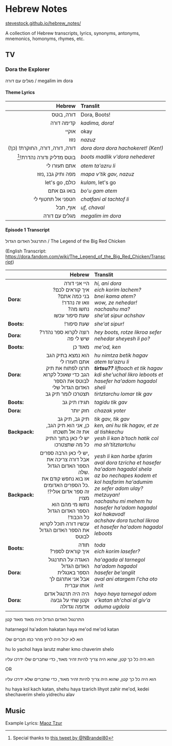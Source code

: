 # Hebrew Notes
[stevestock.github.io/hebrew_notes/](https://stevestock.github.io/hebrew_notes/)

A collection of Hebrew transcripts, lyrics, synonyms, antonyms, mnemonics, homonyms, rhymes, etc.


## TV

### Dora the Explorer
מגלים עם דורה / megalim im dora

#### Theme Lyrics

| Hebrew | Translit |
| ---: | :--- |
| דורה, בוטס | Dora, Boots! |
| קדימה דורה | *kadima, dora!* |
| אוקיי | okay | Alright! |
| נזוז | *nazuz* |
| (!דורה, דורה, דורה, החוקרת! (כן | *dora dora dora hachokeret! (Ken!)* |
| [^1]!בוטס מדליק ודורה נהדרת | *boots madlik v'dora nehederet* |
| אתם תעזרו לי | *atem ta'azru li* |
| מפה ותיק גבנ ,נזוז | *mapa v'tik gav, nazuz* |
| let's go ,כולם  | *kulam*, let's go |
| בואו גם אתם | *bo'u gam atem* |
| חטפני אל תחטוף לי | *chatfani al tachtof li* |
| אוף, חבל | *uf, chaval* |
| מגלים עם דורה | *megalim im dora* |

#### Episode 1 Transcript
התרנגול האדום הגדול / The Legend of the Big Red Chicken

(English Transcript: https://dora.fandom.com/wiki/The_Legend_of_the_Big_Red_Chicken/Transcript)

| | Hebrew | Translit |
| :--- | ---: | :--- |
| **Dora:** | היי אני דורה <br>?איך קוראים לכם<br>?בני כמה אתם<br>!וואו זה נהדר<br>?נחשו מה<br>שעת סיפור עכשו  | *hi, ani dora<br>eich korim lachem?<br>bnei kama atem?<br>wow, ze nehedar!<br>nachashu ma?<br>she'at sipur achshav*  |
| **Boots:** | !שעת סיפור | *she'at sipur!* |
| **Dora:** | ?רוצה לקרוא ספר נהדר שיש לי פה | *hey boots, rotze likroa sefer nehedar sheyesh li po?* |
| **Boots:** | מאוד כן | *me'od, ken* |
| **Dora:** | הוא נמצא בתיק הגב<br>אתם תעזרו לי<br>תרצו לפתוח את תיק הגב כדי שאוכל לקרוא לבוטס את הספר האדום הגדול שלי<br>תצטרכו לומר תיק גב | *hu nimtza betik hagav<br>atem ta'azru li<br>**tirtsu??** liftoach et tik hagav kdi she'uchal likro leboots et hasefer ha'adom hagadol sheli<br>tirtztarchu lomar tik gav* |
| **Boots:** | תגידו תיק גב | *tagidu tik gav* |
| **Dora:** | חזק יותר | *chazak yoter* |
| **Backpack:** | תיק גב, תיק גב<br>כן, אני הוא תיק הגב, את זה אל תשכחו<br> יש לי כאן בתוך התיק כל מה שתצטרכו | *tik gav, tik gav<br>ken, ani hu tik hagav, et ze al tishkechu<br>yesh li kan b'toch hatik col ma sh'titztartchu* |
| **Backpack:** | יש לי כאן הרבה ספרים,<br>אבל דורה צריכה את הספר האדום הגדול שלה.<br>אז בוא נחפש קודם את כל הספרים האדומים.<br>!זה ספר אדום אולי? מצוין<br>נחשו מי מהם הוא הספר האדום הגדול<br>!כל הכבוד<br>עכשיו דורה תוכל לקרוא את הספר האדום הגדול לבוטס | *yesh li kan harbe sfarim<br>aval dora tzricha et hasefer ha'adom hagadol shela<br>az bo nechapes kodem et kol hasfarim ha'adumim<br>ze sefer adom ulay? metzuyan!<br> nachashu mi mehem hu hasefer ha'adom hagadol<br>kol hakavod!<br>achshav dora tuchal likroa et hasefer ha'adom hagadol leboots* |
| **Boots:** | תודה<br>?איך קוראים לספר | *toda<br>eich korim lasefer?* |
| **Dora:** | האגדה על התרנגול האדום הגדול<br>הספר באנגלית<br>אבל אני אתרגם לך אותו עברית | *ha'agada al tarnegol ha'adom hagadol<br>hasefer be'anglit<br>aval ani atargem l'cha oto ivrit* |
| **Dora:** | היה היה תרנגול אדום וקטן שחי על גבעה אדומה וגדולה | *hayo haya tarnegol adom v'katan sh'chai al giv'a aduma ugdola* |

התרנגול האדום הגדול היה מאוד מאוד קטן

hatarnegol ha'adom hakatan haya me'od me'od katan

הוא לא יכול היה לרוץ מהר כמו חברים שלו

hu lo yachol haya larutz maher kmo chaverim shelo

הוא היה כל כך קטן, שהוא היה צריך להיות זהיר מאוד, כדי שחברים שלו ידרכו עליו

OR

הוא היה כל כך קטן, שהוא היה צריך להיות זהיר מאוד, כדי שחברים שלא ידרכו עליו

hu haya kol kach katan, shehu haya tzarich lihyot zahir me'od, kedei shechaverim shelo yidrechu alav


## Music
Example Lyrics: [Maoz Tzur](maoz_tzur.md)


[^1]: Special thanks to [this tweet by @NBrandel80](https://twitter.com/NBrandel80/status/510441406696263680)

